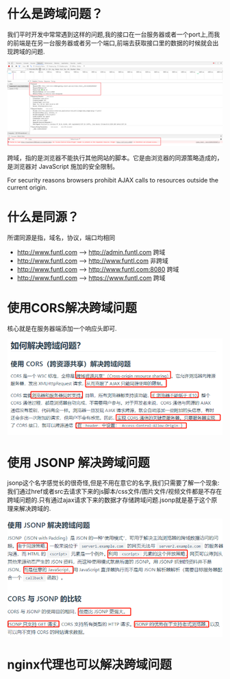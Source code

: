 # 什么是跨域问题？

我们平时开发中常常遇到这样的问题,我的接口在一台服务器或者一个port上,而我的前端是在另一台服务器或者另一个端口,前端去获取接口里的数据的时候就会出现跨域的问题.

![](pics/跨域问题.png)

跨域，指的是浏览器不能执行其他网站的脚本。它是由浏览器的同源策略造成的，是浏览器对 JavaScript 施加的安全限制。

For security reasons browsers prohibit AJAX calls to resources outside the current origin. 

# 什么是同源？

所谓同源是指，域名，协议，端口均相同

- http://www.funtl.com --> http://admin.funtl.com 跨域
- http://www.funtl.com --> http://www.funtl.com 非跨域
- http://www.funtl.com --> http://www.funtl.com:8080 跨域
- http://www.funtl.com --> https://www.funtl.com 跨域


# 使用CORS解决跨域问题

核心就是在服务器端添加一个响应头即可.

![](pics/跨域问题04.png)

# 使用 JSONP 解决跨域问题

jsonp这个名字感觉长的很奇怪,但是不用在意它的名字,我们只需要了解一个现象: 我们通过href或者src去请求下来的js脚本/css文件/图片文件/视频文件都是不存在跨域问题的.只有通过ajax请求下来的数据才存储跨域问题.jsonp就是基于这个原理来解决跨域的.

![](pics/跨域问题05.png)

# nginx代理也可以解决跨域问题